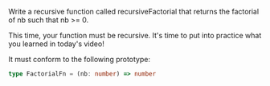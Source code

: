 Write a recursive function called recursiveFactorial that returns the factorial of nb such that nb >= 0.

This time, your function must be recursive. It's time to put into practice what you learned in today's video!

It must conform to the following prototype:

```typescript
type FactorialFn = (nb: number) => number
```
